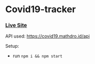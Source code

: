 # Covid19-tracker

### [Live Site](https://covid-19-tracker-poject.herokuapp.com)


API used: https://covid19.mathdro.id/api

Setup:
- run ```npm i && npm start```
